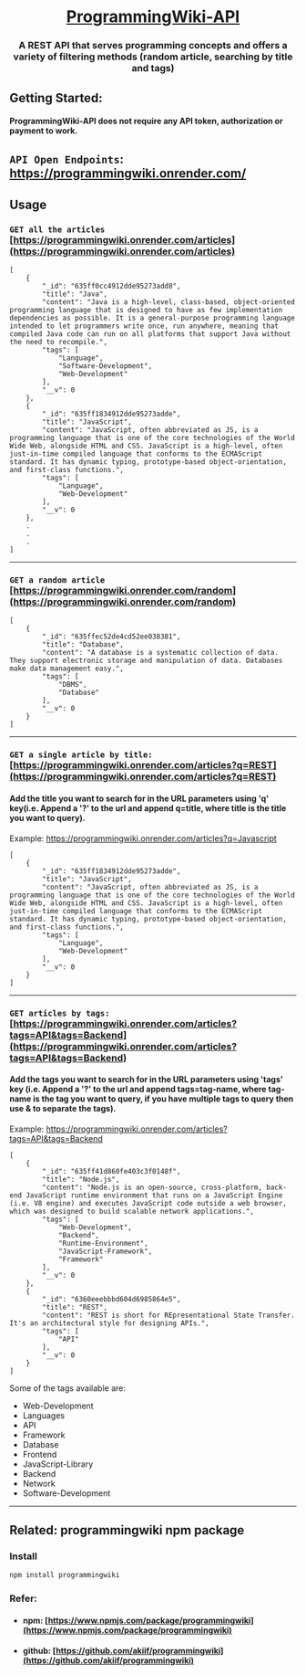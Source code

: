 <div align="center" style="text-align:center">

# [ProgrammingWiki-API](https://programmingwiki.onrender.com/)

### A REST API that serves programming concepts and offers a variety of filtering methods (random article, searching by title and tags)

</div>

## Getting Started:

#### ProgrammingWiki-API does not require any API token, authorization or payment to work.

## `API Open Endpoints`: https://programmingwiki.onrender.com/

## Usage

### `GET all the articles` [https://programmingwiki.onrender.com/articles](https://programmingwiki.onrender.com/articles)

```
[
    {
        "_id": "635ff0cc4912dde95273add8",
        "title": "Java",
        "content": "Java is a high-level, class-based, object-oriented programming language that is designed to have as few implementation dependencies as possible. It is a general-purpose programming language intended to let programmers write once, run anywhere, meaning that compiled Java code can run on all platforms that support Java without the need to recompile.",
        "tags": [
            "Language",
            "Software-Development",
            "Web-Development"
        ],
        "__v": 0
    },
    {
        "_id": "635ff1834912dde95273adde",
        "title": "JavaScript",
        "content": "JavaScript, often abbreviated as JS, is a programming language that is one of the core technologies of the World Wide Web, alongside HTML and CSS. JavaScript is a high-level, often just-in-time compiled language that conforms to the ECMAScript standard. It has dynamic typing, prototype-based object-orientation, and first-class functions.",
        "tags": [
            "Language",
            "Web-Development"
        ],
        "__v": 0
    },
    .
    .
    .
]
```

---

### `GET a random article` [https://programmingwiki.onrender.com/random](https://programmingwiki.onrender.com/random)

```
[
    {
        "_id": "635ffec52de4cd52ee038381",
        "title": "Database",
        "content": "A database is a systematic collection of data. They support electronic storage and manipulation of data. Databases make data management easy.",
        "tags": [
            "DBMS",
            "Database"
        ],
        "__v": 0
    }
]
```

---

### `GET a single article by title:` [https://programmingwiki.onrender.com/articles?q=REST](https://programmingwiki.onrender.com/articles?q=REST)

#### Add the title you want to search for in the URL parameters using 'q' key(i.e. Append a '?' to the url and append q=title, where title is the title you want to query).

Example: https://programmingwiki.onrender.com/articles?q=Javascript

```
[
    {
        "_id": "635ff1834912dde95273adde",
        "title": "JavaScript",
        "content": "JavaScript, often abbreviated as JS, is a programming language that is one of the core technologies of the World Wide Web, alongside HTML and CSS. JavaScript is a high-level, often just-in-time compiled language that conforms to the ECMAScript standard. It has dynamic typing, prototype-based object-orientation, and first-class functions.",
        "tags": [
            "Language",
            "Web-Development"
        ],
        "__v": 0
    }
]
```
---

### `GET articles by tags:` [https://programmingwiki.onrender.com/articles?tags=API&tags=Backend](https://programmingwiki.onrender.com/articles?tags=API&tags=Backend)

#### Add the tags you want to search for in the URL parameters using 'tags' key (i.e. Append a '?' to the url and append tags=tag-name, where tag-name is the tag you want to query, if you have multiple tags to query then use & to separate the tags).

Example: https://programmingwiki.onrender.com/articles?tags=API&tags=Backend


```
[
    {
        "_id": "635ff41d860fe403c3f0148f",
        "title": "Node.js",
        "content": "Node.js is an open-source, cross-platform, back-end JavaScript runtime environment that runs on a JavaScript Engine (i.e. V8 engine) and executes JavaScript code outside a web browser, which was designed to build scalable network applications.",
        "tags": [
            "Web-Development",
            "Backend",
            "Runtime-Environment",
            "JavaScript-Framework",
            "Framework"
        ],
        "__v": 0
    },
    {
        "_id": "6360eeebbbd604d6985864e5",
        "title": "REST",
        "content": "REST is short for REpresentational State Transfer. It's an architectural style for designing APIs.",
        "tags": [
            "API"
        ],
        "__v": 0
    }
]
```

Some of the tags available are:

-   Web-Development
-   Languages
-   API
-   Framework
-   Database
-   Frontend
-   JavaScript-Library
-   Backend
-   Network
-   Software-Development

---

## Related: programmingwiki npm package

### Install

```sh
npm install programmingwiki
```
### Refer: 
- #### npm: [https://www.npmjs.com/package/programmingwiki](https://www.npmjs.com/package/programmingwiki)
- #### github: [https://github.com/akiif/programmingwiki](https://github.com/akiif/programmingwiki)